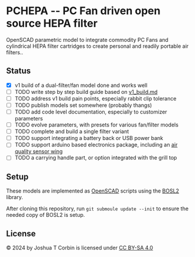 # PCHEPA -- PC Fan driven open source HEPA filter

OpenSCAD parametric model to integrate commodity PC Fans and cylindrical HEPA
filter cartridges to create personal and readily portable air filters..

## Status

- [x] v1 build of a dual-filter/fan model done and works well
- [ ] TODO write step by step build guide based on [v1_build.md](v1_build.md)
- [ ] TODO address v1 build pain points, especially rabbit clip tolerance
- [ ] TODO publish models set somewhere (probably thangs)
- [ ] TODO add code level documentation, especially to customizer parameters
- [ ] TODO evolve parameters, with presets for various fan/filter models
- [ ] TODO complete and build a single filter variant
- [ ] TODO support integrating a battery back or USB power bank
- [ ] TODO support arduino based electronics package, including an [air quality sensor wing][aq_wing]
- [ ] TODO a carrying handle part, or option integrated with the grill top

[aq_wing]: https://hackaday.io/project/168492-the-air-quality-wing

## Setup

These models are implemented as [OpenSCAD][openscad] scripts using the [BOSL2][bosl2] library.

After cloning this repository, run `git submoule update --init` to ensure the needed copy of BOSL2 is setup.

[bosl2]: https://github.com/BelfrySCAD/BOSL2
[openscad]: https://openscad.org/

## License

© 2024 by Joshua T Corbin is licensed under [CC BY-SA 4.0][ccbysa4]

[ccbysa4]: http://creativecommons.org/licenses/by-sa/4.0
